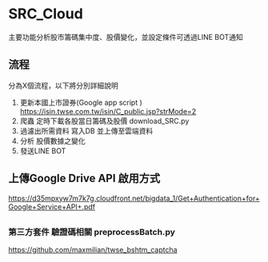 # SRC_Cloud


主要功能分析股市籌碼集中度、股價變化，並設定條件可透過LINE BOT通知 
## 流程
分為X個流程，以下將分別詳細說明

1. 更新本國上市證券(Google app script ) https://isin.twse.com.tw/isin/C_public.jsp?strMode=2
2. 爬蟲 定時下載各股當日籌碼及股價  download_SRC.py
3. 過濾出所需資料 寫入DB 並上傳至雲端資料
4. 分析 股價數據之變化
5. 發送LINE BOT


##
##
## 上傳Google Drive API 啟用方式
https://d35mpxyw7m7k7g.cloudfront.net/bigdata_1/Get+Authentication+for+Google+Service+API+.pdf
##

### 第三方套件 驗證碼相關 preprocessBatch.py 
https://github.com/maxmilian/twse_bshtm_captcha


